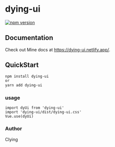 # dying-ui
[![npm version](https://badge.fury.io/js/dying-ui.svg)](https://badge.fury.io/js/dying-ui)
## Documentation

Check out Mine docs at https://dying-ui.netlify.app/.

## QuickStart
```bash
npm install dying-ui
or
yarn add dying-ui
```

### usage
```
import dyUi from 'dying-ui'
import 'dying-ui/dist/dying-ui.css'
Vue.use(dyUi)
```

### Author

Clying



